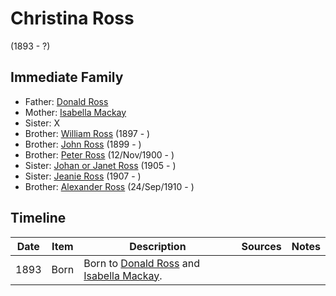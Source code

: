﻿---
layout: person
subject_key: i10478196
permalink: /people/i10478196
---

# Christina Ross
(1893 - ?)

## Immediate Family

* Father: [Donald Ross](./@16842942@-donald-ross-b-d.md)
* Mother: [Isabella Mackay](./@89807594@-isabella-mackay-b-d.md)
* Sister: X
* Brother: [William Ross](./@21369571@-william-ross-b1897-d.md) (1897 - )
* Brother: [John Ross](./@35298145@-john-ross-b1899-d.md) (1899 - )
* Brother: [Peter Ross](./@67099773@-peter-ross-b1900-11-12-d.md) (12/Nov/1900 - )
* Sister: [Johan or Janet Ross](./@18017632@-johan-or-janet-ross-b1905-d.md) (1905 - )
* Sister: [Jeanie Ross](./@71751658@-jeanie-ross-b1907-d.md) (1907 - )
* Brother: [Alexander Ross](./@52064896@-alexander-ross-b1910-9-24-d.md) (24/Sep/1910 - )

## Timeline

Date | Item | Description | Sources | Notes
---|---|---|---|---
1893 | Born | Born to [Donald Ross](./@16842942@-donald-ross-b-d.md) and [Isabella Mackay](./@89807594@-isabella-mackay-b-d.md). |  | 

